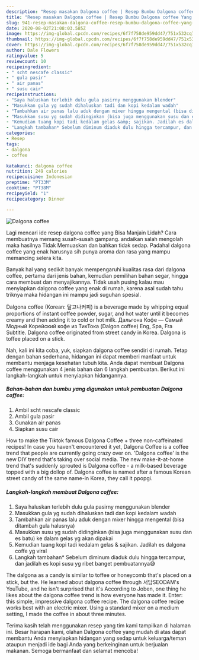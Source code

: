 ```yaml
---
description: "Resep masakan Dalgona coffee | Resep Bumbu Dalgona coffee Yang Bikin Ngiler"
title: "Resep masakan Dalgona coffee | Resep Bumbu Dalgona coffee Yang Bikin Ngiler"
slug: 941-resep-masakan-dalgona-coffee-resep-bumbu-dalgona-coffee-yang-bikin-ngiler
date: 2020-08-02T21:08:03.585Z
image: https://img-global.cpcdn.com/recipes/6f7f758de959dd47/751x532cq70/dalgona-coffee-foto-resep-utama.jpg
thumbnail: https://img-global.cpcdn.com/recipes/6f7f758de959dd47/751x532cq70/dalgona-coffee-foto-resep-utama.jpg
cover: https://img-global.cpcdn.com/recipes/6f7f758de959dd47/751x532cq70/dalgona-coffee-foto-resep-utama.jpg
author: Dale Flowers
ratingvalue: 5
reviewcount: 10
recipeingredient:
- " scht nescafe classic"
- " gula pasir"
- " air panas"
- " susu cair"
recipeinstructions:
- "Saya haluskan terlebih dulu gula pasirny menggunakan blender"
- "Masukkan gula yg sudah dihaluskan tadi dan kopi kedalam wadah"
- "Tambahkan air panas lalu aduk dengan mixer hingga mengental (bisa ditambah gula halusnya)"
- "Masukkan susu yg sudah didinginkan (bisa juga menggunakan susu dan es batu) ke dalam gelas yg akan dipakai"
- "Kemudian tuang kopi tadi kedalam gelas &amp; sajikan. Jadilah es dalgona coffe yg viral"
- "Langkah tambahan* Sebelum diminum diaduk dulu hingga tercampur, dan jadilah es kopi susu yg ribet banget pembuatannya😅"
categories:
- Resep
tags:
- dalgona
- coffee

katakunci: dalgona coffee 
nutrition: 249 calories
recipecuisine: Indonesian
preptime: "PT33M"
cooktime: "PT38M"
recipeyield: "1"
recipecategory: Dinner

---
```



![Dalgona coffee](https://img-global.cpcdn.com/recipes/6f7f758de959dd47/751x532cq70/dalgona-coffee-foto-resep-utama.jpg)

Lagi mencari ide resep dalgona coffee yang Bisa Manjain Lidah? Cara membuatnya memang susah-susah gampang. andaikan salah mengolah maka hasilnya Tidak Memuaskan dan bahkan tidak sedap. Padahal dalgona coffee yang enak harusnya sih punya aroma dan rasa yang mampu memancing selera kita.

Banyak hal yang sedikit banyak mempengaruhi kualitas rasa dari dalgona coffee, pertama dari jenis bahan, kemudian pemilihan bahan segar, hingga cara membuat dan menyajikannya. Tidak usah pusing kalau mau menyiapkan dalgona coffee yang enak di rumah, karena asal sudah tahu triknya maka hidangan ini mampu jadi suguhan spesial.

Dalgona coffee (Korean: 달고나커피) is a beverage made by whipping equal proportions of instant coffee powder, sugar, and hot water until it becomes creamy and then adding it to cold or hot milk. Дальгона Кофе — Самый Модный Корейский кофе из ТикТока (Dalgon coffee) Eng, Spa, Fra Subtitle. Dalgona coffee originated from street candy in Korea. Dalgona is toffee placed on a stick.


Nah, kali ini kita coba, yuk, siapkan dalgona coffee sendiri di rumah. Tetap dengan bahan sederhana, hidangan ini dapat memberi manfaat untuk membantu menjaga kesehatan tubuh kita. Anda dapat membuat Dalgona coffee menggunakan 4 jenis bahan dan 6 langkah pembuatan. Berikut ini langkah-langkah untuk menyiapkan hidangannya.

<!--inarticleads1-->

##### Bahan-bahan dan bumbu yang digunakan untuk pembuatan Dalgona coffee:

1. Ambil  scht nescafe classic
1. Ambil  gula pasir
1. Gunakan  air panas
1. Siapkan  susu cair


How to make the Tiktok famous Dalgona Coffee + three non-caffeinated recipes! In case you haven&#39;t encountered it yet, Dalgona Coffee is a coffee trend that people are currently going crazy over on. &#39;Dalgona coffee&#39; is the new DIY trend that&#39;s taking over social media. The new make-it-at-home trend that&#39;s suddenly sprouted is Dalgona coffee - a milk-based beverage topped with a big dollop of. Dalgona coffee is named after a famous Korean street candy of the same name-in Korea, they call it ppopgi. 

<!--inarticleads2-->

##### Langkah-langkah membuat Dalgona coffee:

1. Saya haluskan terlebih dulu gula pasirny menggunakan blender
1. Masukkan gula yg sudah dihaluskan tadi dan kopi kedalam wadah
1. Tambahkan air panas lalu aduk dengan mixer hingga mengental (bisa ditambah gula halusnya)
1. Masukkan susu yg sudah didinginkan (bisa juga menggunakan susu dan es batu) ke dalam gelas yg akan dipakai
1. Kemudian tuang kopi tadi kedalam gelas &amp; sajikan. Jadilah es dalgona coffe yg viral
1. Langkah tambahan* Sebelum diminum diaduk dulu hingga tercampur, dan jadilah es kopi susu yg ribet banget pembuatannya😅


The dalgona as a candy is similar to toffee or honeycomb that&#39;s placed on a stick, but the. He learned about dalgona coffee through 서담SEODAM&#39;s YouTube, and he isn&#39;t surprised that it&#39;s According to Joben, one thing he likes about the dalgona coffee trend is how everyone has made it. Enter: this simple, impressive dalgona coffee recipe. The dalgona coffee recipe works best with an electric mixer. Using a standard mixer on a medium setting, I made the coffee in about three minutes. 

Terima kasih telah menggunakan resep yang tim kami tampilkan di halaman ini. Besar harapan kami, olahan Dalgona coffee yang mudah di atas dapat membantu Anda menyiapkan hidangan yang sedap untuk keluarga/teman ataupun menjadi ide bagi Anda yang berkeinginan untuk berjualan makanan. Semoga bermanfaat dan selamat mencoba!
